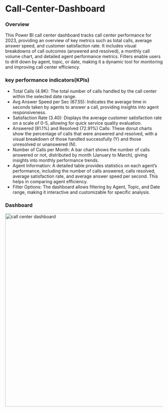 # Call-Center-Dashboard
### Overview
This Power BI call center dashboard tracks call center performance for 2023, providing an overview of key metrics such as total calls, average answer speed, and customer satisfaction rate. It includes visual breakdowns of call outcomes (answered and resolved), a monthly call volume chart, and detailed agent performance metrics. Filters enable users to drill down by agent, topic, or date, making it a dynamic tool for monitoring and improving call center efficiency.
### key performance indicators(KPIs) 
- Total Calls (4.9K): The total number of calls handled by the call center within the selected date range.
- Avg Answer Speed per Sec (67.55): Indicates the average time in seconds taken by agents to answer a call, providing insights into agent responsiveness.
- Satisfaction Rate (3.40): Displays the average customer satisfaction rate on a scale of 0-5, allowing for quick service quality evaluation.
- Answered (81.1%) and Resolved (72.91%) Calls: These donut charts show the percentage of calls that were answered and resolved, with a visual breakdown of those handled successfully (Y) and those unresolved or unanswered (N).
- Number of Calls per Month: A bar chart shows the number of calls answered or not, distributed by month (January to March), giving insights into monthly performance trends.
- Agent Information: A detailed table provides statistics on each agent’s performance, including the number of calls answered, calls resolved, average satisfaction rate, and average answer speed per second. This helps in comparing agent efficiency.
- Filter Options: The dashboard allows filtering by Agent, Topic, and Date range, making it interactive and customizable for specific analysis.

### Dashboard
<img width="618" alt="call center dashboard" src="https://github.com/user-attachments/assets/23021443-8999-4cb2-a86e-faab1471ccb8">
